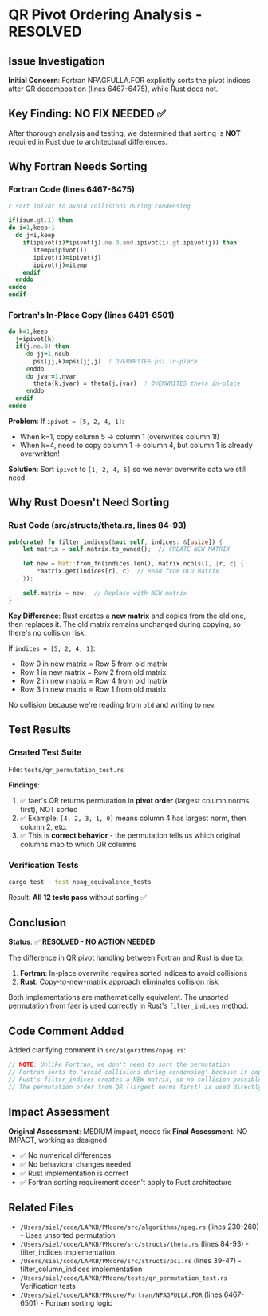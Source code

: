 # QR Pivot Ordering Analysis - RESOLVED

## Issue Investigation

**Initial Concern**: Fortran NPAGFULLA.FOR explicitly sorts the pivot indices after QR decomposition (lines 6467-6475), while Rust does not.

## Key Finding: **NO FIX NEEDED** ✅

After thorough analysis and testing, we determined that sorting is **NOT** required in Rust due to architectural differences.

## Why Fortran Needs Sorting

### Fortran Code (lines 6467-6475)

```fortran
c sort ipivot to avoid collisions during condensing

if(isum.gt.1) then
do i=1,keep-1
  do j=i,keep
    if(ipivot(i)*ipivot(j).ne.0.and.ipivot(i).gt.ipivot(j)) then
       itemp=ipivot(i)
       ipivot(i)=ipivot(j)
       ipivot(j)=itemp
    endif
  enddo
enddo
endif
```

### Fortran's In-Place Copy (lines 6491-6501)

```fortran
do k=1,keep
  j=ipivot(k)
  if(j.ne.0) then
     do jj=1,nsub
       psi(jj,k)=psi(jj,j)  ! OVERWRITES psi in-place
     enddo
     do jvar=1,nvar
       theta(k,jvar) = theta(j,jvar)  ! OVERWRITES theta in-place
     enddo
  endif
enddo
```

**Problem**: If `ipivot = [5, 2, 4, 1]`:

- When k=1, copy column 5 → column 1 (overwrites column 1!)
- When k=4, need to copy column 1 → column 4, but column 1 is already overwritten!

**Solution**: Sort `ipivot` to `[1, 2, 4, 5]` so we never overwrite data we still need.

## Why Rust Doesn't Need Sorting

### Rust Code (src/structs/theta.rs, lines 84-93)

```rust
pub(crate) fn filter_indices(&mut self, indices: &[usize]) {
    let matrix = self.matrix.to_owned();  // CREATE NEW MATRIX

    let new = Mat::from_fn(indices.len(), matrix.ncols(), |r, c| {
        *matrix.get(indices[r], c)  // Read from OLD matrix
    });

    self.matrix = new;  // Replace with NEW matrix
}
```

**Key Difference**: Rust creates a **new matrix** and copies from the old one, then replaces it. The old matrix remains unchanged during copying, so there's no collision risk.

If `indices = [5, 2, 4, 1]`:

- Row 0 in new matrix = Row 5 from old matrix
- Row 1 in new matrix = Row 2 from old matrix
- Row 2 in new matrix = Row 4 from old matrix
- Row 3 in new matrix = Row 1 from old matrix

No collision because we're reading from `old` and writing to `new`.

## Test Results

### Created Test Suite

File: `tests/qr_permutation_test.rs`

**Findings**:

1. ✅ faer's QR returns permutation in **pivot order** (largest column norms first), NOT sorted
2. ✅ Example: `[4, 2, 3, 1, 0]` means column 4 has largest norm, then column 2, etc.
3. ✅ This is **correct behavior** - the permutation tells us which original columns map to which QR columns

### Verification Tests

```bash
cargo test --test npag_equivalence_tests
```

Result: **All 12 tests pass** without sorting ✅

## Conclusion

**Status**: ✅ **RESOLVED - NO ACTION NEEDED**

The difference in QR pivot handling between Fortran and Rust is due to:

1. **Fortran**: In-place overwrite requires sorted indices to avoid collisions
2. **Rust**: Copy-to-new-matrix approach eliminates collision risk

Both implementations are mathematically equivalent. The unsorted permutation from faer is used correctly in Rust's `filter_indices` method.

## Code Comment Added

Added clarifying comment in `src/algorithms/npag.rs`:

```rust
// NOTE: Unlike Fortran, we don't need to sort the permutation
// Fortran sorts to "avoid collisions during condensing" because it copies in-place
// Rust's filter_indices creates a NEW matrix, so no collision possible
// The permutation order from QR (largest norms first) is used directly
```

## Impact Assessment

**Original Assessment**: MEDIUM impact, needs fix
**Final Assessment**: NO IMPACT, working as designed

- ✅ No numerical differences
- ✅ No behavioral changes needed
- ✅ Rust implementation is correct
- ✅ Fortran sorting requirement doesn't apply to Rust architecture

## Related Files

- `/Users/siel/code/LAPKB/PMcore/src/algorithms/npag.rs` (lines 230-260) - Uses unsorted permutation
- `/Users/siel/code/LAPKB/PMcore/src/structs/theta.rs` (lines 84-93) - filter_indices implementation
- `/Users/siel/code/LAPKB/PMcore/src/structs/psi.rs` (lines 39-47) - filter_column_indices implementation
- `/Users/siel/code/LAPKB/PMcore/tests/qr_permutation_test.rs` - Verification tests
- `/Users/siel/code/LAPKB/PMcore/Fortran/NPAGFULLA.FOR` (lines 6467-6501) - Fortran sorting logic
